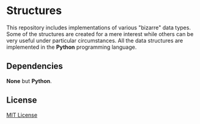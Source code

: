 # Structures
This repository includes implementations of various "bizarre" data types.
Some of the structures are created for a mere interest while others can
be very useful under particular circumstances. All the data structures
are implemented in the **Python** programming language.

## Dependencies
**None** but **Python**.

## License
[MIT License](LICENSE)
